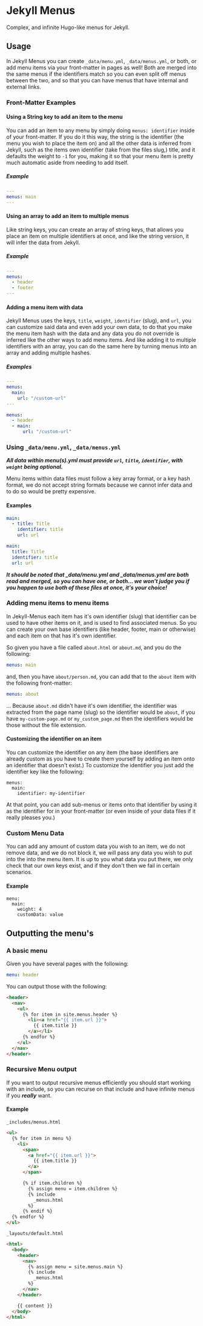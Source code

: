 # Jekyll Menus

Complex, and infinite Hugo-like menus for Jekyll.

## Usage

In Jekyll Menus you can create `_data/menu.yml`, `_data/menus.yml`, or both, or add menu items via your front-matter in pages as well! Both are merged into the same menus if the identifiers match so you can even split off menus between the two, and so that you can have menus that have internal and external links.

### Front-Matter Examples
#### Using a String key to add an item to the menu

You can add an item to any menu by simply doing `menus: identifier` inside of your front-matter. If you do it this way, the string is the identifier (the menu you wish to place the item on) and all the other data is inferred from Jekyll, such as the items own identifier (take from the files slug,) title, and it defaults the weight to `-1` for you, making it so that your menu item is pretty much automatic aside from needing to add itself.

##### Example

```yml
---
menus: main
---
```

#### Using an array to add an item to multiple menus

Like string keys, you can create an array of string keys, that allows you place an item on multiple identifiers at once, and like the string version, it will infer the data from Jekyll.

##### Example

```yml
---
menus:
  - header
  - footer
---
```

#### Adding a menu item with data

Jekyll Menus uses the keys, `title`, `weight`, `identifier` (slug), and `url`, you can customize said data and even add your own data, to do that you make the menu item hash with the data and any data you do not override is inferred like the other ways to add menu items.  And like adding it to multiple identifiers with an array, you can do the same here by turning menus into an array and adding multiple hashes.

##### Examples

```yml
---
menus:
  main:
    url: "/custom-url"
---
```

```yaml
menus:
  - header
  - main:
      url: "/custom-url"
```

### Using `_data/menu.yml`, `_data/menus.yml`

***All data within menu(s).yml must provide `url`, `title`, `identifier`, with `weight` being optional.***

Menu items within data files must follow a key array format, or a key hash
format, we do not accept string formats because we cannot infer data and to do so would be pretty expensive.

#### Examples

```yml
main:
  - title: Title
    identifier: title
    url: url
```

```yml
main:
  title: Title
  identifier: title
  url: url
```

***It should be noted that _data/menu.yml and _data/menus.yml are both read
and merged, so you can have one, or both... we won't judge you if you happen
to use both of these files at once, it's your choice!***

### Adding menu items to menu items

In Jekyll-Menus each item has it's own identifier (slug) that identifier can be used to have other items on it, and is used to find associated menus.  So you can create your own base identifiers (like header, footer, main or otherwise) and each item on that has it's own identifier.

So given you have a file called `about.html` or `about.md`, and you do the following:

```yaml
menus: main
```

and, then you have `about/person.md`, you can add that to the `about` item with the following front-matter:

```yaml
menus: about
```

... Because `about.md` didn't have it's own identifier, the identifier was extracted from the page name (slug) so the identifier would be `about`, if you have `my-custom-page.md` or `my_custom_page.md` then the identifiers would be those without the file extension.

#### Customizing the identifier on an item

You can customize the identifier on any item (the base identifiers are already custom as you have to create them yourself by adding an item onto an identifier that doesn't exist.)  To customize the identifier you just add the identifier key like the following:

```
menus:
  main:
    identifier: my-identifier
```

At that point, you can add sub-menus or items onto that identifier by using it as the identifier for in your front-matter (or even inside of your data files if it really pleases you.)

### Custom Menu Data

You can add any amount of custom data you wish to an item, we do not remove
data, and we do not block it, we will pass any data you wish to put into the
into the menu item.  It is up to you what data you put there, we only check
that our own keys exist, and if they don't then we fail in certain scenarios.

#### Example

```
menu:
  main:
    weight: 4
    customData: value
```

## Outputting the menu's
### A basic menu

Given you have several pages with the following:

```yaml
menu: header
```

You can output those with the following:

```html
<header>
  <nav>
    <ul>
      {% for item in site.menus.header %}
        <li><a href="{{ item.url }}">
          {{ item.title }}
        </a></li>
      {% endfor %}
    </ul>
  </nav>
</header>
```

### Recursive Menu output

If you want to output recursive menus efficiently you should start working with an include, so you can recurse on that include and have infinite menus if you ***really*** want.

#### Example

`_includes/menus.html`

```html
<ul>
  {% for item in menu %}
    <li>
      <span>
        <a href="{{ item.url }}">
          {{ item.title }}
        </a>
      </span>

      {% if item.children %}
        {% assign menu = item.children %}
        {% include
          _menus.html
        %}
      {% endif %}
  {% endfor %}
</ul>
```

`_layouts/default.html`

```html
<html>
  <body>
    <header>
      <nav>
        {% assign menu = site.menus.main %}
        {% include
          _menus.html
        %}
      </nav>
    </header>

    {{ content }}
  </body>
</html>
```
